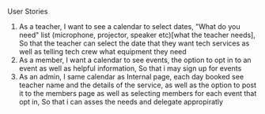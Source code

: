 User Stories

1. As a teacher, I want to see a calendar to select dates, "What do you need" list (microphone, projector, speaker etc)[what the teacher needs], So that the teacher can select the date that they want tech services as well as telling tech crew what equipment they need
2. As a member, I want a calendar to see events, the option to opt in to an event as well as helpful information, So that i may sign up for events
3. As an admin, I same calendar as Internal page, each day booked see teacher name and the details of the service, as well as the option to post it to the members page as well as selecting members for each event that opt in, So that i can asses the needs and delegate appropiratly